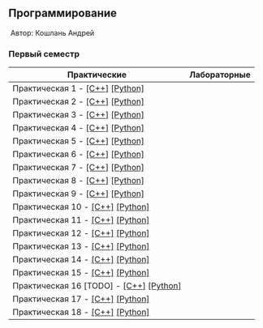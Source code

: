 ## Программирование
​
Автор: Кошлань Андрей
​
### Первый семестр
| Практические | Лабораторные |
| ------------ | ------------ |
| Практическая 1 - [[C++]](./Practice/01/C++/) [[Python]](./Practice/01/Python/) ||
| Практическая 2 - [[C++]](./Practice/02/C++/) [[Python]](./Practice/02/Python/) ||
| Практическая 3 - [[C++]](./Practice/03/C++/) [[Python]](./Practice/03/Python/) ||
| Практическая 4 - [[C++]](./Practice/04/C++/) [[Python]](./Practice/04/Python/) ||
| Практическая 5 - [[C++]](./Practice/05/C++/) [[Python]](./Practice/05/Python/) ||
| Практическая 6 - [[C++]](./Practice/06/C++/) [[Python]](./Practice/06/Python/) ||
| Практическая 7 - [[C++]](./Practice/07/C++/) [[Python]](./Practice/07/Python/) ||
| Практическая 8 - [[C++]](./Practice/08/C++/) [[Python]](./Practice/08/Python/) ||
| Практическая 9 - [[C++]](./Practice/09/C++/) [[Python]](./Practice/09/Python/) ||
| Практическая 10 - [[C++]](./Practice/10/C++/C++/) [[Python]](./Practice/10/Python/) ||
| Практическая 11 - [[C++]](./Practice/11/C++/) [[Python]](./Practice/11/Python/) ||
| Практическая 12 - [[C++]](./Practice/12/C++/) [[Python]](./Practice/12/Python/) ||
| Практическая 13 - [[C++]](./Practice/13/C++/) [[Python]](./Practice/13/Python/) ||
| Практическая 14 - [[C++]](./Practice/14/C++/) [[Python]](./Practice/14/Python/) ||
| Практическая 15 - [[C++]](./Practice/15/C++/) [[Python]](./Practice/15/Python/) ||
| Практическая 16 [TODO] - [[C++]](./Practice/16/C++/) [[Python]](./Practice/16/Python/) ||
| Практическая 17 - [[C++]](./Practice/17/C++/) [[Python]](./Practice/17/Python/) ||
| Практическая 18 - [[C++]](./Practice/18/C++/) [[Python]](./Practice/18/Python/) ||